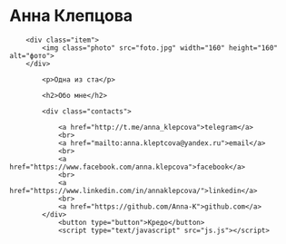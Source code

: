 <!DOCTYPE html>
<html>
<head> 
	<title>Anna Klepcova</title>
	<link rel="stylesheet" href="main.css">
</head>

<body class="container">
		<h1>Анна Клепцова</h1>

		<div class="item">
			<img class="photo" src="foto.jpg" width="160" height="160" alt="фото">
		</div>

			<p>Одна из ста</p>

			<h2>Обо мне</h2>

			<div class="contacts">

				<a href="http://t.me/anna_klepcova">telegram</a> 
				<br>
				<a href="mailto:anna.kleptcova@yandex.ru">email</a>
				<br>
				<a href="https://www.facebook.com/anna.klepcova">facebook</a>
				<br>
				<a href="https://www.linkedin.com/in/annaklepcova/">linkedin</a>
				<br>
				<a href="https://github.com/Anna-K">github.com</a>
			</div>
				<button type="button">Кредо</button>
				<script type="text/javascript" src="js.js"></script>

</body>

</html>

